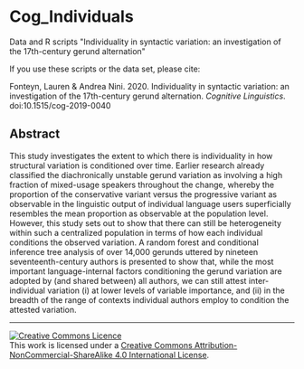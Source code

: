 # Cog_Individuals
Data and R scripts "Individuality in syntactic variation: an investigation of the 17th-century gerund alternation"

If you use these scripts or the data set, please cite:

Fonteyn, Lauren & Andrea Nini. 2020. Individuality in syntactic variation: an investigation of the 17th-century gerund alternation. *Cognitive Linguistics*. doi:10.1515/cog-2019-0040

## Abstract
This study investigates the extent to which there is individuality in
how structural variation is conditioned over time. Earlier research already classified
the diachronically unstable gerund variation as involving a high fraction
of mixed-usage speakers throughout the change, whereby the proportion of the
conservative variant versus the progressive variant as observable in the linguistic
output of individual language users superficially resembles the mean proportion
as observable at the population level. However, this study sets out to
show that there can still be heterogeneity within such a centralized population
in terms of how each individual conditions the observed variation. A random
forest and conditional inference tree analysis of over 14,000 gerunds uttered by
nineteen seventeenth-century authors is presented to show that, while the most
important language-internal factors conditioning the gerund variation are
adopted by (and shared between) all authors, we can still attest inter-individual
variation (i) at lower levels of variable importance, and (ii) in the breadth of the
range of contexts individual authors employ to condition the attested variation.

---
<a rel="license" href="http://creativecommons.org/licenses/by-nc-sa/4.0/"><img alt="Creative Commons Licence" style="border-width:0" src="https://i.creativecommons.org/l/by-nc-sa/4.0/88x31.png" /></a><br />This work is licensed under a <a rel="license" href="http://creativecommons.org/licenses/by-nc-sa/4.0/">Creative Commons Attribution-NonCommercial-ShareAlike 4.0 International License</a>.
